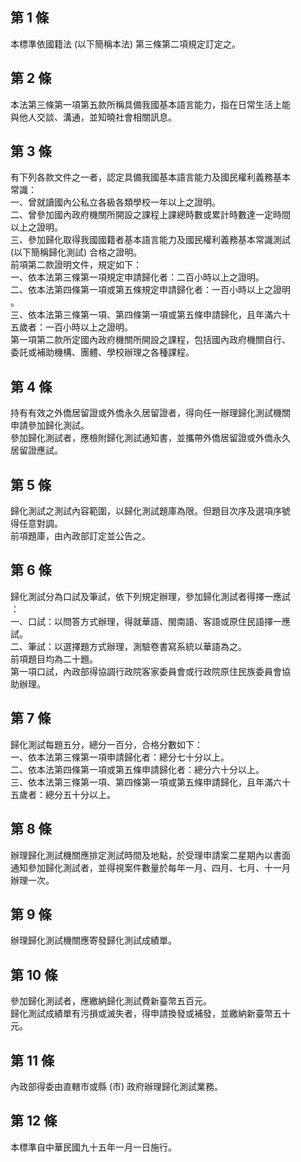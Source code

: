 第 1 條
-------
本標準依國籍法 (以下簡稱本法) 第三條第二項規定訂定之。

第 2 條
-------
本法第三條第一項第五款所稱具備我國基本語言能力，指在日常生活上能  
與他人交談、溝通，並知曉社會相關訊息。

第 3 條
-------
有下列各款文件之一者，認定具備我國基本語言能力及國民權利義務基本  
常識：  
一、曾就讀國內公私立各級各類學校一年以上之證明。  
二、曾參加國內政府機關所開設之課程上課總時數或累計時數達一定時間  
    以上之證明。  
三、參加歸化取得我國國籍者基本語言能力及國民權利義務基本常識測試  
     (以下簡稱歸化測試) 合格之證明。  
前項第二款證明文件，規定如下：  
一、依本法第三條第一項規定申請歸化者：二百小時以上之證明。  
二、依本法第四條第一項或第五條規定申請歸化者：一百小時以上之證明  
    。  
三、依本法第三條第一項、第四條第一項或第五條申請歸化，且年滿六十  
    五歲者：一百小時以上之證明。  
第一項第二款所定國內政府機關所開設之課程，包括國內政府機關自行、  
委託或補助機構、團體、學校辦理之各種課程。

第 4 條
-------
持有有效之外僑居留證或外僑永久居留證者，得向任一辦理歸化測試機關  
申請參加歸化測試。  
參加歸化測試者，應檢附歸化測試通知書，並攜帶外僑居留證或外僑永久  
居留證應試。

第 5 條
-------
歸化測試之測試內容範圍，以歸化測試題庫為限。但題目次序及選項序號  
得任意對調。  
前項題庫，由內政部訂定並公告之。

第 6 條
-------
歸化測試分為口試及筆試，依下列規定辦理，參加歸化測試者得擇一應試  
：  
一、口試：以問答方式辦理，得就華語、閩南語、客語或原住民語擇一應  
    試。  
二、筆試：以選擇題方式辦理，測驗卷書寫系統以華語為之。  
前項題目均為二十題。  
第一項口試，內政部得協調行政院客家委員會或行政院原住民族委員會協  
助辦理。

第 7 條
-------
歸化測試每題五分，總分一百分，合格分數如下：  
一、依本法第三條第一項申請歸化者：總分七十分以上。  
二、依本法第四條第一項或第五條申請歸化者：總分六十分以上。  
三、依本法第三條第一項、第四條第一項或第五條申請歸化，且年滿六十  
    五歲者：總分五十分以上。

第 8 條
-------
辦理歸化測試機關應排定測試時間及地點，於受理申請案二星期內以書面  
通知參加歸化測試者，並得視案件數量於每年一月、四月、七月、十一月  
辦理一次。

第 9 條
-------
辦理歸化測試機關應寄發歸化測試成績單。

第 10 條
--------
參加歸化測試者，應繳納歸化測試費新臺幣五百元。  
歸化測試成績單有污損或滅失者，得申請換發或補發，並繳納新臺幣五十  
元。

第 11 條
--------
內政部得委由直轄市或縣 (市) 政府辦理歸化測試業務。

第 12 條
--------
本標準自中華民國九十五年一月一日施行。

